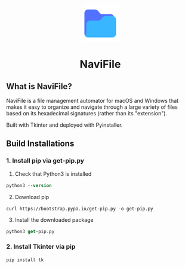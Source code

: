 <p align="center">
  <img alt="NaviFile" src="/bg.png/" width="100px" />
  <h1 align="center">NaviFile</h1>
</p>

## What is NaviFile?
NaviFile is a file management automator for macOS and Windows that makes it easy to organize and navigate 
through a large variety of files based on its hexadecimal signatures (rather than its "extension").

Built with Tkinter and deployed with Pyinstaller.

## Build Installations

### 1. Install pip via get-pip.py

1. Check that Python3 is installed

```ps
python3 --version
```

2. Download pip

```
curl https://bootstrap.pypa.io/get-pip.py -o get-pip.py
```

3. Install the downloaded package

```ps
python3 get-pip.py
```

### 2. Install Tkinter via pip

```ps
pip install tk
```



